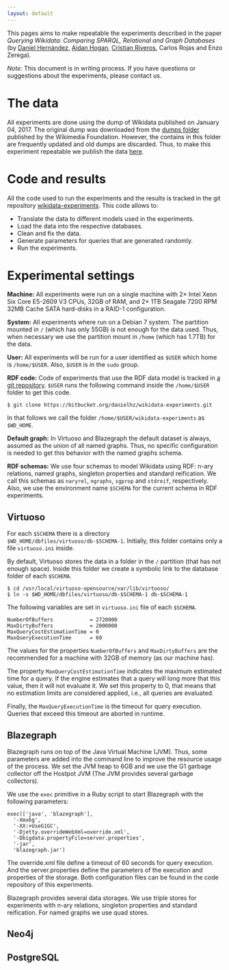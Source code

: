 ```yaml
---
layout: default
---
```


This pages aims to make repeatable the experiments described in the paper
*Querying Wikidata: Comparing SPARQL, Relational and Graph Databases* (by
[Daniel Hernández](http://www.dcc.uchile.cl/~dhernand/),
[Aidan Hogan](http://www.dcc.uchile.cl/~ahogan/),
[Cristian Riveros](http://web.ing.puc.cl/~criveros/),
Carlos Rojas and Enzo Zerega).

*Note:* This document is in writing process. If you have questions or
suggestions about the experiments, please contact us.

# The data

All experiments are done using the dump of Wikidata published on
January 04, 2017. The original dump was downloaded from the
[dumps folder](https://dumps.wikimedia.org/other/wikidata/) published by
the Wikimedia Foundation. However, the contains in this folder are frequently
updated and old dumps are discarded. Thus, to make this experiment repeatable
we publish the data
[here](http://datadumps.daniel.degu.cl/wikidata-20160104.tar.gz).

# Code and results

All the code used to run the experiments and the results is tracked in the
git repository
[wikidata-experiments](https://bitbucket.org/danielhz/wikidata-experiments).
This code allows to:

* Translate the data to different models used in the experiments.
* Load the data into the respective databases.
* Clean and fix the data.
* Generate parameters for queries that are generated randomly.
* Run the experiments.

# Experimental settings

**Machine:** All experiments were run on a single machine with 2× Intel Xeon
Six Core E5-2609 V3 CPUs, 32GB of RAM, and 2× 1TB Seagate 7200 RPM
32MB Cache SATA hard-disks in a RAID-1 configuration.

**System:** All experiments where run on a Debian 7 system. The partition
mounted in `/` (which has only 55GB) is not enough for the data used. Thus,
when necessary we use the partition mount in `/home` (which has 1.7TB) for
the data.

**User:** All experiments will be run for a user identified as `$USER` which
home is `/home/$USER`. Also, `$USER` is in the `sudo` group.

**RDF code:** Code of experiments that use the RDF data model is tracked in
[a git repository](https://bitbucket.org/danielhz/wikidata-experiments).
`$USER` runs the following command inside the `/home/$USER` folder
to get this code.

```
$ git clone https://bitbucket.org/danielhz/wikidata-experiments.git
```      

In that follows we call the folder `/home/$USER/wikidata-experiments` as
`$WD_HOME`.

**Default graph:** In Virtuoso and Blazegraph the default dataset is always,
assumed as the union of all named graphs. Thus, no specific configuration is
needed to get this behavior with the named graphs schema.

**RDF schemas:** We use four schemas to model Wikidata using RDF: n-ary
relations, named graphs, singleton properties and standard reification.
We call this schemas as `naryrel`, `ngraphs`, `sgprop` and `stdreif`,
respectively. Also, we use the environment name `$SCHEMA` for the current
schema in RDF experiments.

## Virtuoso

For each `$SCHEMA` there is a directory
`$WD_HOME/dbfiles/virtuoso/db-$SCHEMA-1`. Initially, this folder contains
only a file `virtuoso.ini` inside.

By default, Virtuoso stores the data in a folder in the `/` partition
(that has not enough space). Inside this folder we create a symbolic link to
the database folder of each `$SCHEMA`.

```
$ cd /usr/local/virtuoso-opensource/var/lib/virtuoso/
$ ln -s $WD_HOME/dbfiles/virtuoso/db-$SCHEMA-1 db-$SCHEMA-1
```

The following variables are set in `virtuoso.ini` file of each `$SCHEMA`.

```
NumberOfBuffers            = 2720000
MaxDirtyBuffers            = 2000000
MaxQueryCostEstimationTime = 0
MaxQueryExecutionTime      = 60
```

The values for the properties `NumberOfBuffers` and `MaxDirtyBuffers` are the
recommended for a machine with 32GB of memory (as our machine has).

The property `MaxQueryCostEstimationTime` indicates the maximum estimated time
for a query. If the engine estimates that a query will long more that this
value, then it will not evaluate it. We set this property to 0, that means that
no estimation limits are considered applied, i.e., all queries are evaluated.

Finally, the `MaxQueryExecutionTime` is the timeout for query execution.
Queries that exceed this timeout are aborted in runtime.

## Blazegraph

Blazegraph runs on top of the Java Virtual Machine (JVM). Thus, some parameters
are added into the command line to improve the resource usage of the process.
We set the JVM heap to 6GB and we use the G1 garbage collector
off the Hostpot JVM (The JVM provides several garbage collectors).

We use the `exec` primitive in a Ruby script to start Blazegraph
with the following parameters:

```
exec(['java', 'blazegraph'],
  '-Xmx6g',
  '-XX:+UseG1GC',
  '-Djetty.overrideWebXml=override.xml',
  '-Dbigdata.propertyFile=server.properties',
  '-jar',
  'blazegraph.jar')
```

The override.xml file define a timeout of 60 seconds for query execution. And
the server.properties define the parameters of the execution and properties of
the storage. Both configuration files can be found in the code repository of
this experiments.

Blazegraph provides several data storages. We use triple stores for
experiments with n-ary relations, singleton properties and standard
reification. For named graphs we use quad stores.

## Neo4j

## PostgreSQL
